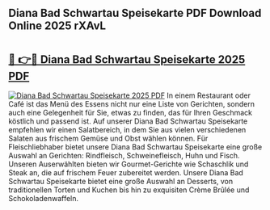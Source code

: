 ## Diana Bad Schwartau Speisekarte PDF Download Online 2025 rXAvL

# <h2><a href="http://gccy9t.nevu.top/?p=Diana+Bad+Schwartau+Speisekarte">🔗 👉🔴 Diana Bad Schwartau Speisekarte 2025 PDF</a></h2>

[![Diana Bad Schwartau Speisekarte 2025 PDF](https://i.imgur.com/dBaPXMq.png)](http://gccy9t.nevu.top/?p=Diana+Bad+Schwartau+Speisekarte)
In einem Restaurant oder Café ist das Menü des Essens nicht nur eine Liste von Gerichten, sondern auch eine Gelegenheit für Sie, etwas zu finden, das für Ihren Geschmack köstlich und passend ist. Auf unserer Diana Bad Schwartau Speisekarte empfehlen wir einen Salatbereich, in dem Sie aus vielen verschiedenen Salaten aus frischem Gemüse und Obst wählen können. Für Fleischliebhaber bietet unsere Diana Bad Schwartau Speisekarte eine große Auswahl an Gerichten: Rindfleisch, Schweinefleisch, Huhn und Fisch. Unseren Auserwählten bieten wir Gourmet-Gerichte wie Schaschlik und Steak an, die auf frischem Feuer zubereitet werden. Unsere Diana Bad Schwartau Speisekarte bietet eine große Auswahl an Desserts, von traditionellen Torten und Kuchen bis hin zu exquisiten Crème Brûlée und Schokoladenwaffeln.
